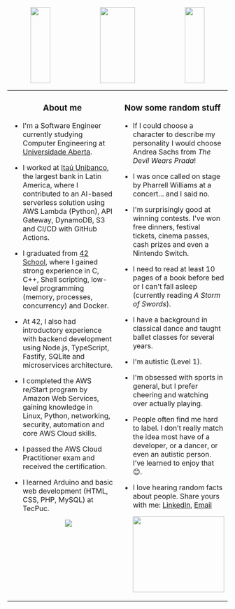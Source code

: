 <div align="center"><img width="30%" height="174" src="https://i.pinimg.com/originals/81/3f/e3/813fe3edf579ac732b24a7d97cbb6673.jpg"/><img width="40%" height="174" src="https://i.pinimg.com/originals/f9/d9/19/f9d9190e8e8dfe65b7e5f0695e5310b5.gif"><img width="30%" height="174" src="https://i.pinimg.com/originals/81/3f/e3/813fe3edf579ac732b24a7d97cbb6673.jpg"></div>

<table><tr><td valign="top" width="50%">

<!-- about me starts -->
  <h3 align="center">About me</h3>

- I'm a Software Engineer currently studying Computer Engineering at [Universidade Aberta](https://portal.uab.pt/).
- I worked at [Itaú Unibanco](https://www.itau.com.br/), the largest bank in Latin America, where I contributed to an AI-based serverless solution using AWS Lambda (Python), API Gateway, DynamoDB, S3 and CI/CD with GitHub Actions.
- I graduated from [42 School](https://42.fr/en/homepage/), where I gained strong experience in C, C++, Shell scripting, low-level programming (memory, processes, concurrency) and Docker.
- At 42, I also had introductory experience with backend development using Node.js, TypeScript, Fastify, SQLite and microservices architecture.
- I completed the AWS re/Start program by Amazon Web Services, gaining knowledge in Linux, Python, networking, security, automation and core AWS Cloud skills.
- I passed the AWS Cloud Practitioner exam and received the certification.
- I learned Arduino and basic web development (HTML, CSS, PHP, MySQL) at TecPuc.

 
  <p align="center">
    <a href="https://skillicons.dev">
      <img src="https://skillicons.dev/icons?i=aws,c,cpp,py,nodejs,bash,linux,docker,git,github,vim,vscode&perline=6" />
    </a>
  </p>                             

<!-- about me ends -->

</td><td valign="top" width="70%">

<!-- random starts -->
  <h3 align="center">Now some random stuff</h3>
  
- If I could choose a character to describe my personality I would choose Andrea Sachs from *The Devil Wears Prada*!
- I was once called on stage by Pharrell Williams at a concert... and I said no.
- I'm surprisingly good at winning contests. I've won free dinners, festival tickets, cinema passes, cash prizes and even a Nintendo Switch.
- I need to read at least 10 pages of a book before bed or I can't fall asleep (currently reading *A Storm of Swords*).
- I have a background in classical dance and taught ballet classes for several years.
- I'm autistic (Level 1).
- I'm obsessed with sports in general, but I prefer cheering and watching over actually playing.
- People often find me hard to label. I don’t really match the idea most have of a developer, or a dancer, or even an autistic person. I’ve learned to enjoy that 😊.
- I love hearing random facts about people. Share yours with me: [LinkedIn](https://www.linkedin.com/in/claralfranco/), [Email](mailto:claralimafranco@gmail.com)
  
  <img width="100%" height="174" src="https://media.giphy.com/media/v1.Y2lkPTc5MGI3NjExYTQ3ODY1NzQ0ODhkNTljNGNjZmE0OTBmODBjZTY1ZjVkYzZhYjNjMCZlcD12MV9pbnRlcm5hbF9naWZzX2dpZklkJmN0PWc/l0HFijagZRPrwKd9K/giphy.gif">
  
<!-- random ends -->
</table>
